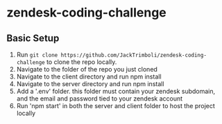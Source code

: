 # zendesk-coding-challenge
## Basic Setup 
1. Run `git clone https://github.com/JackTrimboli/zendesk-coding-challenge` to clone the repo locally.
2. Navigate to the folder of the repo you just cloned
3. Navigate to the client directory and run npm install
4. Navigate to the server directory and run npm install
5. Add a '.env' folder. this folder must contain your zendesk subdomain, and the email and password tied to your zendesk account
6. Run 'npm start' in both the server and client folder to host the project locally
